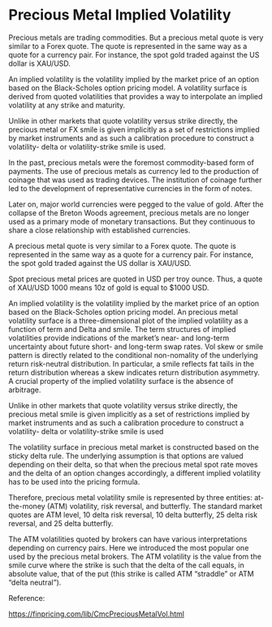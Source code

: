 # Precious Metal Implied Volatility

Precious metals are trading commodities. But a precious metal quote is very similar to a Forex quote. The quote is represented in the same way as a quote for a currency pair. For instance, the spot gold traded against the US dollar is XAU/USD.

An implied volatility is the volatility implied by the market price of an option based on the Black-Scholes option pricing model. A volatility surface is derived from quoted volatilities that provides a way to interpolate an implied volatility at any strike and maturity.

Unlike in other markets that quote volatility versus strike directly, the precious metal or FX smile is given implicitly as a set of restrictions implied by market instruments and as such a calibration procedure to construct a volatility- delta or volatility-strike smile is used.

In the past, precious metals were the foremost commodity-based form of payments. The use of precious metals as currency led to the production of coinage that was used as trading devices. The institution of coinage further led to the development of representative currencies in the form of notes.

Later on, major world currencies were pegged to the value of gold.  After the collapse of the Breton Woods agreement, precious metals are no longer used as a primary mode of monetary transactions. But they continuous to share a close relationship with established currencies.

A precious metal quote is very similar to a Forex quote. The quote is represented in the same way as a quote for a currency pair. For instance, the spot gold traded against the US dollar is XAU/USD.

Spot precious metal prices are quoted in USD per troy ounce. Thus, a quote of XAU/USD 1000 means 10z of gold is equal to $1000 USD.

An implied volatility is the volatility implied by the market price of an option based on the Black-Scholes option pricing model. An precious metal volatility surface is a three-dimensional plot of the implied volatility as a function of term and Delta and smile. The term structures of implied volatilities provide indications of the market’s near- and long-term uncertainty about future short- and long-term swap rates. Vol skew or smile pattern is directly related to the conditional non-nomality of the underlying return risk-neutral distribution. In particular, a smile reflects fat tails in the return distribution whereas a skew indicates return distribution asymmetry. A crucial property of the implied volatility surface is the absence of arbitrage.

Unlike in other markets that quote volatility versus strike directly, the precious metal smile is given implicitly as a set of restrictions implied by market instruments and as such a calibration procedure to construct a volatility- delta or volatility-strike smile is used

The volatility surface in precious metal market is constructed based on the sticky delta rule. The underlying assumption is that options are valued depending on their delta, so that when the precious metal spot rate moves and the delta of an option changes accordingly, a different implied volatility has to be used into the pricing formula.

Therefore, precious metal volatility smile is represented by three entities: at-the-money (ATM) volatility, risk reversal, and butterfly. The standard market quotes are ATM level, 10 delta risk reversal, 10 delta butterfly, 25 delta risk reversal, and 25 delta butterfly.

The ATM volatilities quoted by brokers can have various interpretations depending on currency pairs. Here we introduced the most popular one used by the precious metal brokers. The ATM volatility is the value from the smile curve where the strike is such that the delta of the call equals, in absolute value, that of the put (this strike is called ATM “straddle” or ATM “delta neutral”).

Reference:

https://finpricing.com/lib/CmcPreciousMetalVol.html
